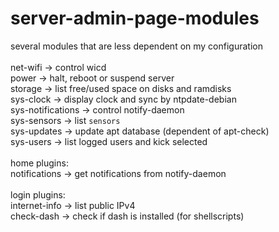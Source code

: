 # server-admin-page-modules
several modules that are less dependent on my configuration<br><br>
net-wifi -> control wicd<br>
power -> halt, reboot or suspend server<br>
storage -> list free/used space on disks and ramdisks<br>
sys-clock -> display clock and sync by ntpdate-debian<br>
sys-notifications -> control notify-daemon<br>
sys-sensors -> list `sensors`<br>
sys-updates -> update apt database (dependent of apt-check)<br>
sys-users -> list logged users and kick selected<br><br>
home plugins:<br>
notifications -> get notifications from notify-daemon<br><br>
login plugins:<br>
internet-info -> list public IPv4<br>
check-dash -> check if dash is installed (for shellscripts)
